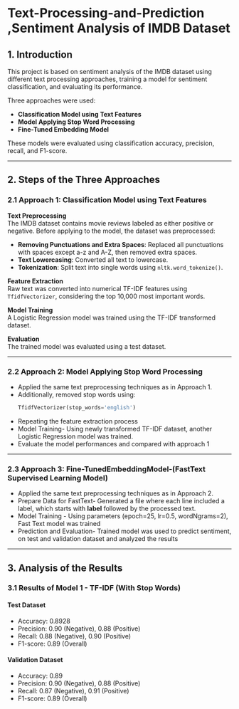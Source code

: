 # Text-Processing-and-Prediction ,Sentiment Analysis of IMDB Dataset

## 1. Introduction
This project is based on sentiment analysis of the IMDB dataset using different text processing approaches, training a model for sentiment classification, and evaluating its performance.  

Three approaches were used:
- **Classification Model using Text Features**  
- **Model Applying Stop Word Processing**  
- **Fine-Tuned Embedding Model**  

These models were evaluated using classification accuracy, precision, recall, and F1-score.

---

## 2. Steps of the Three Approaches

### 2.1 Approach 1: Classification Model using Text Features
**Text Preprocessing**  
The IMDB dataset contains movie reviews labeled as either positive or negative. Before applying to the model, the dataset was preprocessed:  
- **Removing Punctuations and Extra Spaces**: Replaced all punctuations with spaces except a-z and A-Z, then removed extra spaces.  
- **Text Lowercasing**: Converted all text to lowercase.  
- **Tokenization**: Split text into single words using `nltk.word_tokenize()`.  

**Feature Extraction**  
Raw text was converted into numerical TF-IDF features using `TfidfVectorizer`, considering the top 10,000 most important words.  

**Model Training**  
A Logistic Regression model was trained using the TF-IDF transformed dataset.  

**Evaluation**  
The trained model was evaluated using a test dataset.

---

### 2.2 Approach 2: Model Applying Stop Word Processing
- Applied the same text preprocessing techniques as in Approach 1.  
- Additionally, removed stop words using:  
  ```python
  TfidfVectorizer(stop_words='english')
- Repeating the feature extraction process
- Model Training- Using newly transformed TF-IDF dataset, another Logistic Regression model was trained.
- Evaluate the model performances and compared with approach 1

---

### 2.3 Approach 3: Fine-TunedEmbeddingModel-(FastText Supervised Learning Model)
- Applied the same text preprocessing techniques as in Approach 2.
- Prepare Data for FastText- Generated a file where each line included a label, which starts with  __label__ followed by the processed text.
- Model Training - Using parameters (epoch=25, lr=0.5, wordNgrams=2), Fast Text model was trained
- Prediction and Evaluation- Trained model was used to predict sentiment, on test and validation dataset and
 analyzed the results

---

## 3. Analysis of the Results
### 3.1 Results of Model 1 - TF-IDF (With Stop Words)
#### Test Dataset
- Accuracy: 0.8928
- Precision: 0.90 (Negative), 0.88 (Positive)
- Recall: 0.88 (Negative), 0.90 (Positive)
- F1-score: 0.89 (Overall)

#### Validation Dataset
- Accuracy: 0.89
- Precision: 0.90 (Negative), 0.88 (Positive)
- Recall: 0.87 (Negative), 0.91 (Positive)
- F1-score: 0.89 (Overall)
